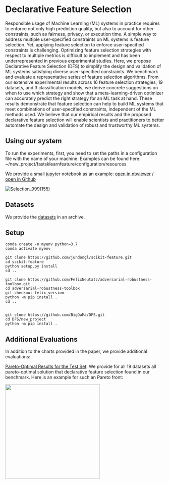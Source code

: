 # Declarative Feature Selection
Responsible usage of Machine Learning (ML) systems in practice requires to enforce not only high prediction quality, but also to account for other constraints, such as fairness, privacy, or execution time. A simple way to address multiple user-specified constraints on ML systems is feature selection. Yet, applying feature selection to enforce user-specified constraints is challenging. Optimizing feature selection strategies with respect to multiple metrics is difficult to implement and has been underrepresented in previous experimental studies. Here, we propose Declarative Feature Selection (DFS) to simplify the design and validation of ML systems satisfying diverse user-specified constraints. We benchmark and evaluate a representative series of feature selection algorithms. From our extensive experimental results across 16 feature selection strategies, 19 datasets, and 3 classification models, we derive concrete suggestions on when to use which strategy and show that a meta-learning-driven optimizer can accurately predict the right strategy for an ML task at hand. These results demonstrate that feature selection can help to build ML systems that meet combinations of user-specified constraints, independent of the ML methods used. We believe that our empirical results and the proposed declarative feature selection will enable scientists and practitioners to better automate the design and validation of robust and trustworthy ML systems.

## Using our system
To run the experiments, first, you need to set the paths in a configuration file with the name of your machine. Examples can be found here: ~/new_project/fastsklearnfeature/configuration/resources

We provide a small jupyter notebook as an example: [open in nbviewer](https://nbviewer.jupyter.org/github/BigDaMa/DFS/blob/master/new_project/fastsklearnfeature/interactiveAutoML/new_bench/multiobjective/metalearning/openml_data/notebook/Tutorial-Adult.ipynb) / [open in Github](../master/new_project/fastsklearnfeature/interactiveAutoML/new_bench/multiobjective/metalearning/openml_data/notebook/Tutorial-Adult.ipynb)

![Selection_999(155)](https://user-images.githubusercontent.com/5217389/82896838-e965fb00-9f56-11ea-817d-b7f8fd5f1216.png)


## Datasets
We provide the [datasets](https://drive.google.com/file/d/19Qj3T9Yt_hQ4bM0Ac9D2MS7x507sTJRU/view?usp=sharing) in an archive.

## Setup 
```
conda create -n myenv python=3.7
conda activate myenv

git clone https://github.com/jundongl/scikit-feature.git
cd scikit-feature
python setup.py install
cd ..

git clone https://github.com/FelixNeutatz/adversarial-robustness-toolbox.git
cd adversarial-robustness-toolbox
git checkout felix_version
python -m pip install .
cd ..


git clone https://github.com/BigDaMa/DFS.git
cd DFS/new_project
python -m pip install .
```

## Additional Evaluations
In addition to the charts provided in the paper, we provide additional evaluations:

[Pareto-Optimal Results for the Test Set](../master/additional_charts/radar_charts_test_scores): We provide for all 19 datasets all pareto-optimal solution that declarative feature selection found in our benchmark.
Here is an example for such an Pareto front:

<img src="https://user-images.githubusercontent.com/5217389/82898629-f0423d00-9f59-11ea-9205-bb45367ac487.png" align="left" width="300" >






